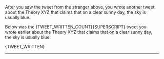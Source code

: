 After you saw the tweet from the stranger above, you wrote another tweet about the Theory XYZ that claims that on a clear sunny day, the sky is usually blue.

Below was the {TWEET_WRITTEN_COUNT}{SUPERSCRIPT} tweet you wrote earlier about the Theory XYZ that claims that on a clear sunny day, the sky is usually blue:

{TWEET_WRITTEN}

---------------------------
